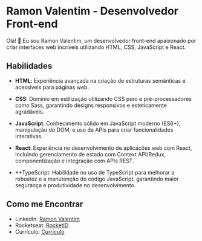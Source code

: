 # Ramon Valentim - Desenvolvedor Front-end

Olá! 👋 Eu sou Ramon Valentim, um desenvolvedor front-end apaixonado por criar interfaces web incríveis utilizando HTML, CSS, JavaScript e React.

## Habilidades

- **HTML**: Experiência avançada na criação de estruturas semânticas e acessíveis para páginas web.
  
- **CSS**: Domínio em estilização utilizando CSS puro e pré-processadores como Sass, garantindo designs responsivos e esteticamente agradáveis.
  
- **JavaScript**: Conhecimento sólido em JavaScript moderno (ES6+), manipulação do DOM, e uso de APIs para criar funcionalidades interativas.
  
- **React**: Experiência no desenvolvimento de aplicações web com React, incluindo gerenciamento de estado com Context API/Redux, componentização e integração com APIs REST.

- **TypeScript: Habilidade no uso de TypeScript para melhorar a robustez e a manutenção do código JavaScript, garantindo maior segurança e produtividade no desenvolvimento.

## Como me Encontrar

- LinkedIn: [Ramon Valentim ](https://www.linkedin.com/in/ramonvalentim88/)
- Rocketseat: [RocketID](https://app.rocketseat.com.br/rocketid/ramon-valentim-da-silva-08422)
- Currículo: [Currículo](http://localhost:5173/src/assets/CV-RAMON-VALENTIM-FRONT-END.pdf)
